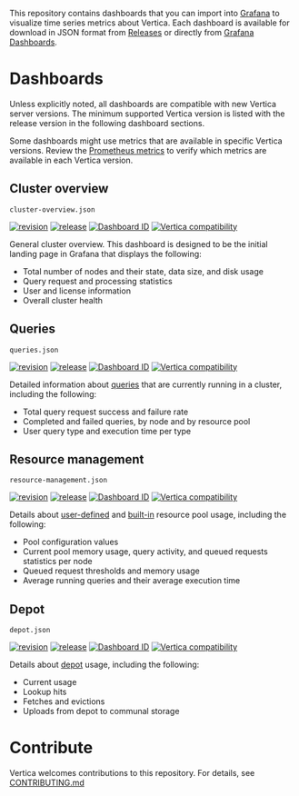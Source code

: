 This repository contains dashboards that you can import into [Grafana](https://grafana.com/) to visualize time series metrics about Vertica. Each dashboard is available for download in JSON format from [Releases](https://github.com/vertica/grafana-dashboards/releases) or directly from [Grafana Dashboards](https://grafana.com/grafana/dashboards/).

# Dashboards

Unless explicitly noted, all dashboards are compatible with new Vertica server versions. The minimum supported Vertica version is listed with the release version in the following dashboard sections.

Some dashboards might use metrics that are available in specific Vertica versions. Review the [Prometheus metrics](https://docs.vertica.com/latest/en/admin/managing-db/https-service/prometheus-metrics/) to verify which metrics are available in each Vertica version.

## Cluster overview

`cluster-overview.json`

[![revision](https://img.shields.io/badge/revision-1-orange.svg)](https://example.com) [![release](https://img.shields.io/badge/release-1.0.0-green.svg)](https://github.com/vertica/grafana-dashboards/releases) [![Dashboard ID](https://img.shields.io/badge/Dashboard_ID-TBD-yellow.svg)](https://grafana.com/grafana/dashboards/?search=TBD) [![Vertica compatibility](https://img.shields.io/badge/Vertica-v23.3.0-blue.svg)](https://docs.vertica.com/latest/en/)

General cluster overview. This dashboard is designed to be the initial landing page in Grafana that displays the following:

- Total number of nodes and their state, data size, and disk usage
- Query request and processing statistics
- User and license information
- Overall cluster health

## Queries

`queries.json`

[![revision](https://img.shields.io/badge/revision-1-orange.svg)](https://example.com) [![release](https://img.shields.io/badge/release-1.0.0-green.svg)](https://github.com/vertica/grafana-dashboards/releases) [![Dashboard ID](https://img.shields.io/badge/Dashboard_ID-TBD-yellow.svg)](https://img.shields.io/badge/Dashboard_ID-TBD-yellow.svg) [![Vertica compatibility](https://img.shields.io/badge/Vertica-v23.3.0-blue.svg)](https://docs.vertica.com/latest/en/)

Detailed information about [queries](https://docs.vertica.com/latest/en/data-analysis/queries/) that are currently running in a cluster, including the following:

- Total query request success and failure rate
- Completed and failed queries, by node and by resource pool
- User query type and execution time per type

## Resource management

`resource-management.json`

[![revision](https://img.shields.io/badge/revision-1-orange.svg)](https://example.com) [![release](https://img.shields.io/badge/release-1.0.0-green.svg)](https://github.com/vertica/grafana-dashboards/releases) [![Dashboard ID](https://img.shields.io/badge/Dashboard_ID-TBD-yellow.svg)](https://img.shields.io/badge/Dashboard_ID-TBD-yellow.svg) [![Vertica compatibility](https://img.shields.io/badge/Vertica-v23.3.0-blue.svg)](https://docs.vertica.com/latest/en/)

Details about [user-defined](https://docs.vertica.com/latest/en/sql-reference/statements/create-statements/create-resource-pool/) and [built-in](<(https://docs.vertica.com/latest/en/sql-reference/statements/create-statements/create-resource-pool/built-pools/)>) resource pool usage, including the following:

- Pool configuration values
- Current pool memory usage, query activity, and queued requests statistics per node
- Queued request thresholds and memory usage
- Average running queries and their average execution time

## Depot

`depot.json`

[![revision](https://img.shields.io/badge/revision-1-orange.svg)](https://example.com) [![release](https://img.shields.io/badge/release-1.0.0-green.svg)](https://github.com/vertica/grafana-dashboards/releases) [![Dashboard ID](https://img.shields.io/badge/Dashboard_ID-TBD-yellow.svg)](https://img.shields.io/badge/Dashboard_ID-TBD-yellow.svg) [![Vertica compatibility](https://img.shields.io/badge/Vertica-v23.3.0-blue.svg)](https://docs.vertica.com/latest/en/)

Details about [depot](https://docs.vertica.com/latest/en/eon/depot-management/) usage, including the following:

- Current usage
- Lookup hits
- Fetches and evictions
- Uploads from depot to communal storage

# Contribute

Vertica welcomes contributions to this repository. For details, see [CONTRIBUTING.md](CONTRIBUTING.md)
